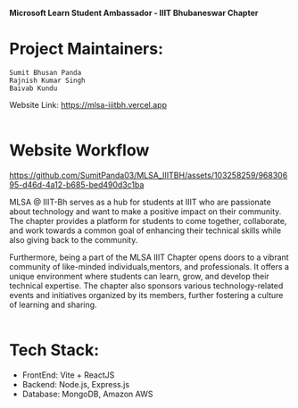 **Microsoft Learn Student Ambassador - IIIT Bhubaneswar Chapter**
# Project Maintainers:
<a href="https://github.com/SumitPanda03" style="text-decoration: none;">`Sumit Bhusan Panda`</a> <br/>
<a href="https://github.com/rks-031/" style="text-decoration: none;">`Rajnish Kumar Singh`</a> <br/>
<a href="https://github.com/kundu-baivab" style="text-decoration: none;">`Baivab Kundu`</a> <br/>

Website Link: https://mlsa-iiitbh.vercel.app
<br/>
<br/>

# Website Workflow
https://github.com/SumitPanda03/MLSA_IIITBH/assets/103258259/96830695-d46d-4a12-b685-bed490d3c1ba


MLSA @ IIIT-Bh serves as a hub for students at IIIT who are passionate about technology and want to make a positive impact on their community. The chapter provides a platform for students to come together, collaborate, and work towards a common goal of enhancing their technical skills while also giving back to the community.

Furthermore, being a part of the MLSA IIIT Chapter opens doors to a vibrant community of like-minded individuals,mentors, and professionals. It offers a unique environment where students can learn, grow, and develop their technical expertise. The chapter also sponsors various  technology-related events and initiatives organized by its members, further fostering a culture of learning and sharing.
<br/><br/>

# Tech Stack:
<ul>
  <li>FrontEnd: Vite + ReactJS </li>
  <li>Backend: Node.js, Express.js </li>
  <li>Database: MongoDB, Amazon AWS </li>
</ul>

